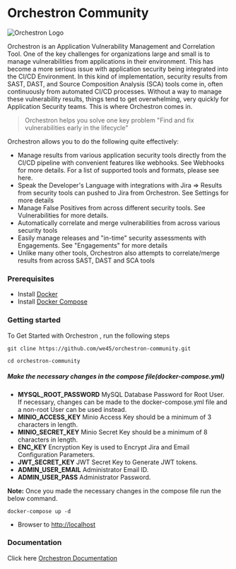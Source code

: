 # Orchestron Community

![Orchestron Logo](https://www.orchestron.io/hubfs/Orchestron%20November%202017/Image/logo.png?t=1528974210460)

Orchestron is an Application Vulnerability Management and Correlation Tool. One of the key challenges for organizations large and small is to manage vulnerabilities from applications in their environment. This has become a more serious issue with application security being integrated into the CI/CD Environment. In this kind of implementation, security results from SAST, DAST, and Source Composition Analysis (SCA) tools come in, often continuously from automated CI/CD processes. Without a way to manage these vulnerability results, things tend to get overwhelming, very quickly for Application Security teams. This is where Orchestron comes in. 

> Orchestron helps you solve one key problem "Find and fix vulnerabilities early in the lifecycle"

Orchestron allows you to do the following quite effectively: 

* Manage results from various application security tools directly from the CI/CD pipeline with convenient features like webhooks. See Webhooks for more details. For a list of supported tools and formats, please see here.
* Speak the Developer's Language with integrations with Jira => Results from security tools can pushed to Jira from Orchestron. See Settings for more details
* Manage False Positives from across different security tools. See Vulnerabilities for more details.
* Automatically correlate and merge vulnerabilities from across various security tools
* Easily manage releases and "in-time" security assessments with Engagements. See "Engagements" for more details
* Unlike many other tools, Orchestron also attempts to correlate/merge results from across SAST, DAST and SCA tools


### Prerequisites
* Install [Docker](https://docs.docker.com/install/)
* Install [Docker Compose](https://docs.docker.com/compose/install/)

### Getting started


To Get Started with Orchestron , run the following steps

```commandline
git cline https://github.com/we45/orchestron-community.git

cd orchestron-community
```

##### Make the necessary changes in the compose file(docker-compose.yml)
* **MYSQL_ROOT_PASSWORD**   MySQL Database Password for Root User. If necessary, changes can be made to the docker-compose.yml file and a non-root User can be used instead.
* **MINIO_ACCESS_KEY**   Minio Access Key should be a minimum of 3 characters in length.
* **MINIO_SECRET_KEY** Minio Secret Key should be a minimum of 8 characters in length.
* **ENC_KEY** Encryption Key is used to Encrypt Jira and Email Configuration Parameters.
* **JWT_SECRET_KEY** JWT Secret Key to Generate JWT tokens.
* **ADMIN_USER_EMAIL** Administrator Email ID.
* **ADMIN_USER_PASS** Administrator Password.

**Note:** Once you made the necessary changes in the compose file run the below command.

```commandline
docker-compose up -d
```

* Browser to [http://localhost](http://localhost)


### Documentation
Click here [Orchestron Documentation](https://we45devteam.atlassian.net/wiki/spaces/OR/overview)

